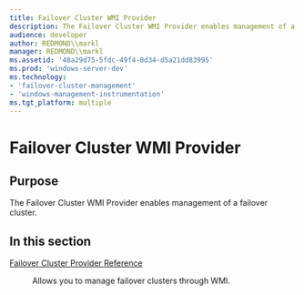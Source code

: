 ```yaml
---
title: Failover Cluster WMI Provider
description: The Failover Cluster WMI Provider enables management of a failover cluster.
audience: developer
author: REDMOND\\markl
manager: REDMOND\\markl
ms.assetid: '48a29d75-5fdc-49f4-8d34-d5a21dd83995'
ms.prod: 'windows-server-dev'
ms.technology:
- 'failover-cluster-management'
- 'windows-management-instrumentation'
ms.tgt_platform: multiple
---
```


# Failover Cluster WMI Provider

## Purpose

The Failover Cluster WMI Provider enables management of a failover cluster.

## In this section

<dl> <dt>

[Failover Cluster Provider Reference](server-cluster-provider-reference.md)
</dt> <dd>

Allows you to manage failover clusters through WMI.

</dd> </dl>

 

 





